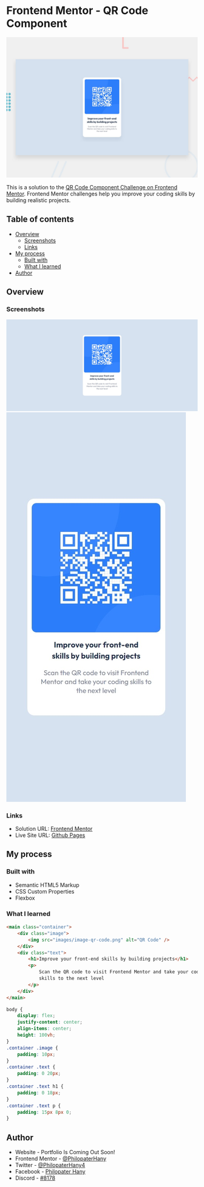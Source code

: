 # Frontend Mentor - QR Code Component

![Design Preview For The QR Code Component Coding Challenge](./design/desktop-preview.jpg)

This is a solution to the [QR Code Component Challenge on Frontend Mentor](https://www.frontendmentor.io/challenges/qr-code-component-iux_sIO_H). Frontend Mentor challenges help you improve your coding skills by building realistic projects.

## Table of contents

-   [Overview](#overview)
    -   [Screenshots](#screenshot)
    -   [Links](#links)
-   [My process](#my-process)
    -   [Built with](#built-with)
    -   [What I learned](#what-i-learned)
-   [Author](#author)

## Overview

### Screenshots

![Desktop Screenshot](./screenshots/desktop.jpg)
![Mobile Screenshot](./screenshots/mobile.jpg)

### Links

-   Solution URL: [Frontend Mentor](https://www.frontendmentor.io/solutions/qr-code-component-WryzdF26Sa/)
-   Live Site URL: [Github Pages](https://philopaterhany.github.io/QR-Code-Component/)

## My process

### Built with

-   Semantic HTML5 Markup
-   CSS Custom Properties
-   Flexbox

### What I learned

```html
<main class="container">
    <div class="image">
        <img src="images/image-qr-code.png" alt="QR Code" />
    </div>
    <div class="text">
        <h1>Improve your front-end skills by building projects</h1>
        <p>
            Scan the QR code to visit Frontend Mentor and take your coding
            skills to the next level
        </p>
    </div>
</main>
```

```css
body {
    display: flex;
    justify-content: center;
    align-items: center;
    height: 100vh;
}
.container .image {
    padding: 10px;
}
.container .text {
    padding: 0 20px;
}
.container .text h1 {
    padding: 0 18px;
}
.container .text p {
    padding: 15px 8px 0;
}
```

## Author

-   Website - Portfolio Is Coming Out Soon!
-   Frontend Mentor - [@PhilopaterHany](https://www.frontendmentor.io/profile/PhilopaterHany/)
-   Twitter - [@PhilopaterHany4](https://www.twitter.com/PhilopaterHany4/)
-   Facebook - [Philopater Hany](https://www.facebook.com/philopater.hany.3)
-   Discord - [#8178](https://discord.com/#8178/)
